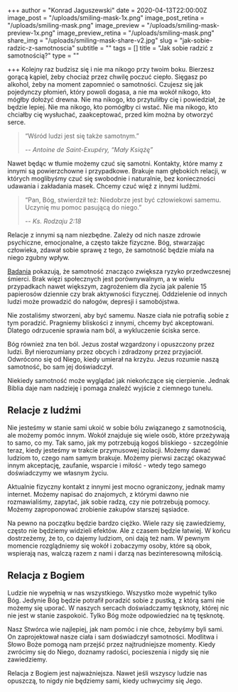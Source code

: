 +++
author = "Konrad Jaguszewski"
date = 2020-04-13T22:00:00Z
image_post = "/uploads/smiling-mask-1x.png"
image_post_retina = "/uploads/smiling-mask.png"
image_preview = "/uploads/smiling-mask-preview-1x.png"
image_preview_retina = "/uploads/smiling-mask.png"
share_img = "/uploads/smiling-mask-share-v2.jpg"
slug = "jak-sobie-radzic-z-samotnoscia"
subtitle = ""
tags = []
title = "Jak sobie radzić z samotnością?"
type = ""

+++
Kolejny raz budzisz się i nie ma nikogo przy twoim boku. Bierzesz gorącą kąpiel, żeby chociaż przez chwilę poczuć ciepło. Sięgasz po alkohol, żeby na moment zapomnieć o samotności. Czujesz się jak pojedynczy płomień, który powoli dogasa, a nie ma wokół nikogo, kto mógłby dołożyć drewna. Nie ma nikogo, kto przytuliłby cię i powiedział, że będzie lepiej. Nie ma nikogo, kto pomógłby ci wstać. Nie ma nikogo, kto chciałby cię wysłuchać, zaakceptować, przed kim można by otworzyć serce.

> “Wśród ludzi jest się także samotnym.”
>
> -- <cite>Antoine de Saint-Exupéry, “Mały Książę”</cite>

Nawet będąc w tłumie możemy czuć się samotni. Kontakty, które mamy z innymi są powierzchowne i przypadkowe. Brakuje nam głębokich relacji, w których moglibyśmy czuć się swobodnie i naturalnie, bez konieczności udawania i zakładania masek. Chcemy czuć więź z innymi ludźmi.

> “Pan, Bóg, stwierdził też: Niedobrze jest być człowiekowi samemu. Uczynię mu pomoc pasującą do niego.”
>
> -- <cite>Ks. Rodzaju 2:18</cite>

Relacje z innymi są nam niezbędne. Zależy od nich nasze zdrowie psychiczne, emocjonalne, a często także fizyczne. Bóg, stwarzając człowieka, zdawał sobie sprawę z tego, że samotność będzie miała na niego zgubny wpływ.

<a href="https://academic.oup.com/ppar/article/27/4/127/4782506" target="_blank">Badania</a> pokazują, że samotność znacząco zwiększa ryzyko przedwczesnej śmierci. Brak więzi społecznych jest porównywalnym, a w wielu przypadkach nawet większym, zagrożeniem dla życia jak palenie 15 papierosów dziennie czy brak aktywności fizycznej. Oddzielenie od innych ludzi może prowadzić do nałogów, depresji i samobójstwa.

Nie zostaliśmy stworzeni, aby być samemu. Nasze ciała nie potrafią sobie z tym poradzić. Pragniemy bliskości z innymi, chcemy być akceptowani. Dlatego odrzucenie sprawia nam ból, a wykluczenie ściska serce.

Bóg również zna ten ból. Jezus został wzgardzony i opuszczony przez ludzi. Był nierozumiany przez obcych i zdradzony przez przyjaciół. Odwrócono się od Niego, kiedy umierał na krzyżu. Jezus rozumie naszą samotność, bo sam jej doświadczył.

Niekiedy samotność może wyglądać jak niekończące się cierpienie. Jednak Biblia daje nam nadzieję i pomaga znaleźć wyjście z ciemnego tunelu.

## Relacje z ludźmi

Nie jesteśmy w stanie sami ukoić w sobie bólu związanego z samotnością, ale możemy pomóc innym. Wokół znajduje się wiele osób, które przeżywają to samo, co my. Tak samo, jak my potrzebują kogoś bliskiego - szczególnie teraz, kiedy jesteśmy w trakcie przymusowej izolacji. Możemy dawać ludziom to, czego nam samym brakuje. Możemy pierwsi zacząć okazywać innym akceptację, zaufanie, wsparcie i miłość - wtedy tego samego doświadczymy we własnym życiu.

Aktualnie fizyczny kontakt z innymi jest mocno ograniczony, jednak mamy internet. Możemy napisać do znajomych, z którymi dawno nie rozmawialiśmy, zapytać, jak sobie radzą, czy nie potrzebują pomocy. Możemy zaproponować zrobienie zakupów starszej sąsiadce.

Na pewno na początku będzie bardzo ciężko. Wiele razy się zawiedziemy, często nie będziemy widzieli efektów. Ale z czasem będzie łatwiej. W końcu dostrzeżemy, że to, co dajemy ludziom, oni dają też nam. W pewnym momencie rozglądniemy się wokół i zobaczymy osoby, które są obok, wspierają nas, walczą razem z nami i darzą nas bezinteresowną miłością.

## Relacja z Bogiem

Ludzie nie wypełnią w nas wszystkiego. Wszystko może wypełnić tylko Bóg. Jedynie Bóg będzie potrafił poradzić sobie z pustką, z którą sami nie możemy się uporać. W naszych sercach doświadczamy tęsknoty, której nic nie jest w stanie zaspokoić. Tylko Bóg może odpowiedzieć na tę tęsknotę.

Nasz Stwórca wie najlepiej, jak nam pomóc i nie chce, żebyśmy byli sami. On zaprojektował nasze ciała i sam doświadczył samotności. Modlitwa i Słowo Boże pomogą nam przejść przez najtrudniejsze momenty. Kiedy zwrócimy się do Niego, doznamy radości, pocieszenia i nigdy się nie zawiedziemy.

Relacja z Bogiem jest najważniejsza. Nawet jeśli wszyscy ludzie nas opuszczą, to nigdy nie będziemy sami, kiedy uchwycimy się Jego.